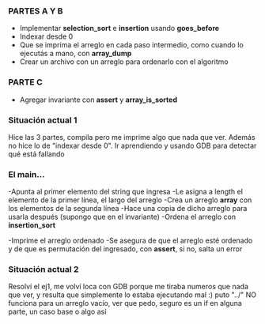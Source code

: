 ### PARTES A Y B
- Implementar **selection_sort** e **insertion** usando **goes_before**
- Indexar desde 0 
- Que se imprima el arreglo en cada paso intermedio, como cuando lo ejecutás a mano, con **array_dump**
- Crear un archivo con un arreglo para ordenarlo con el algoritmo

### PARTE C
- Agregar invariante con **assert** y **array_is_sorted**


### Situación actual 1
Hice las 3 partes, compila pero me imprime algo que nada que ver. Además no hice lo de "indexar desde 0". Ir aprendiendo y usando GDB para detectar qué está fallando


### El main...
-Apunta al primer elemento del string que ingresa
-Le asigna a length el elemento de la primer línea, el largo del arreglo 
-Crea un arreglo **array** con los elementos de la segunda línea
-Hace una copia de dicho arreglo para usarla después (supongo que en el invariante)
-Ordena el arreglo con **insertion_sort**
    
-Imprime el arreglo ordenado
-Se asegura de que el arreglo esté ordenado y de que es permutación del ingresado, con **assert**, si no, salta un error

### Situación actual 2
Resolví el ej1, me volví loca con GDB porque me tiraba numeros que nada que ver, y resulta que simplemente lo estaba ejecutando mal :) puto "../"
NO funciona para un arreglo vacío, ver que pedo, seguro es un if en alguna parte, un caso base o algo así


